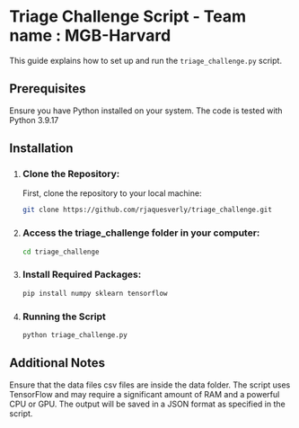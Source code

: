 # Triage Challenge Script - Team name : MGB-Harvard

This guide explains how to set up and run the `triage_challenge.py` script.

## Prerequisites

Ensure you have Python installed on your system. The code is tested with Python 3.9.17

## Installation

1. ### Clone the Repository:

   First, clone the repository to your local machine:
   
   ```bash
   git clone https://github.com/rjaquesverly/triage_challenge.git
   ```

2. ### Access the triage_challenge folder in your computer:

   ```bash
   cd triage_challenge
   ```

3. ### Install Required Packages:

   ```bash
   pip install numpy sklearn tensorflow
   ```
4. ### Running the Script
   ```bash
   python triage_challenge.py
   ```
## Additional Notes
Ensure that the data files csv files are inside the data folder.
The script uses TensorFlow and may require a significant amount of RAM and a powerful CPU or GPU.
The output will be saved in a JSON format as specified in the script.


